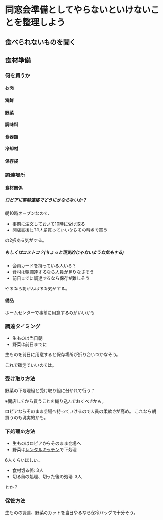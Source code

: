 # 同窓会準備としてやらないといけないことを整理しよう

## 食べられないものを聞く

## 食材準備

### 何を買うか

#### お肉

#### 海鮮

#### 野菜

#### 調味料

#### 食器類

#### 冷却材

#### 保存袋

### 調達場所

#### 食材関係 <Badge type="info" text="お肉" /> <Badge type="info" text="海鮮" /> <Badge type="info" text="野菜" /> <Badge type="info" text="調味料" />

##### ロピアに事前連絡でどうにかならないか？

朝10時オープンなので、

- 事前に注文しておいて10時に受け取る
- 開店直後に30人前買っていいならその時点で買う

の2択ある気がする。

##### もしくはコストコ？(ちょっと現実的じゃないような気もする)

- 会員カードを持っている人いる？
- 食材は朝調達するなら人員が足りなさそう
- 前日までに調達するなら保存が難しそう

やるなら朝がんばるな気がする。

#### 備品 <Badge type="info" text="食器類" /> <Badge type="info" text="保存袋" />

ホームセンターで事前に用意するのがいいかも

### 調達タイミング

- 生ものは当日朝
- 野菜は前日までに

生ものを前日に用意すると保存場所が折り合いつかなそう。

これで確定でいいのでは。

### 受け取り方法

野菜の下処理組と受け取り組に分かれて行う？

※開店してから買うことを織り込んでおくべきかも。

ロピアならそのまま会場へ持っていけるので人員の柔軟さが高め。
これなら朝買うのも現実的かも。

### 下処理の方法

- 生ものはロピアからそのまま会場へ
- 野菜は[レンタルキッチン](https://www.instabase.jp/space/7417475586?planType=hourly)で下処理

6人くらいほしい。

- 食材切る係: 3人
- 切る前の処理、切った後の処理: 3人

とか？

### 保管方法

生ものの調達、野菜のカットを当日やるなら保冷バッグで十分そう。
